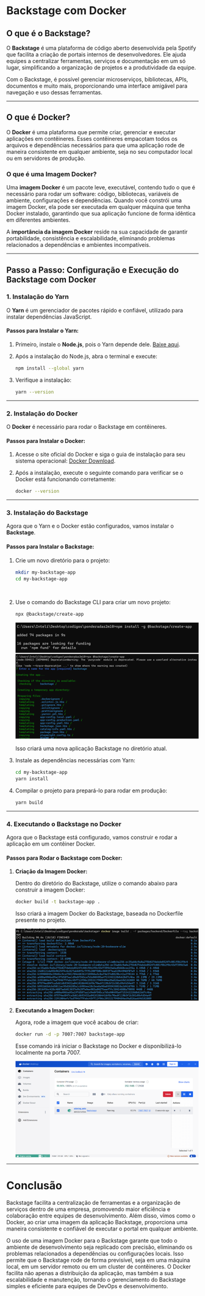 # Backstage com Docker

## O que é o Backstage?

O **Backstage** é uma plataforma de código aberto desenvolvida pela Spotify que facilita a criação de portais internos de desenvolvedores. Ele ajuda equipes a centralizar ferramentas, serviços e documentação em um só lugar, simplificando a organização de projetos e a produtividade da equipe.

Com o Backstage, é possível gerenciar microserviços, bibliotecas, APIs, documentos e muito mais, proporcionando uma interface amigável para navegação e uso dessas ferramentas.

---

## O que é Docker?

O **Docker** é uma plataforma que permite criar, gerenciar e executar aplicações em contêineres. Esses contêineres empacotam todos os arquivos e dependências necessários para que uma aplicação rode de maneira consistente em qualquer ambiente, seja no seu computador local ou em servidores de produção.

### O que é uma Imagem Docker?

Uma **imagem Docker** é um pacote leve, executável, contendo tudo o que é necessário para rodar um software: código, bibliotecas, variáveis de ambiente, configurações e dependências. Quando você constrói uma imagem Docker, ela pode ser executada em qualquer máquina que tenha Docker instalado, garantindo que sua aplicação funcione de forma idêntica em diferentes ambientes.

A **importância da imagem Docker** reside na sua capacidade de garantir portabilidade, consistência e escalabilidade, eliminando problemas relacionados a dependências e ambientes incompatíveis.

---

## Passo a Passo: Configuração e Execução do Backstage com Docker

### 1. Instalação do Yarn

O **Yarn** é um gerenciador de pacotes rápido e confiável, utilizado para instalar dependências JavaScript.

#### Passos para Instalar o Yarn:

1. Primeiro, instale o **Node.js**, pois o Yarn depende dele. [Baixe aqui](https://nodejs.org/).
2. Após a instalação do Node.js, abra o terminal e execute:

   ```bash
   npm install --global yarn
   ```

3. Verifique a instalação:

   ```bash
   yarn --version
   ```

---

### 2. Instalação do Docker

O **Docker** é necessário para rodar o Backstage em contêineres.

#### Passos para Instalar o Docker:

1. Acesse o site oficial do Docker e siga o guia de instalação para seu sistema operacional: [Docker Download](https://www.docker.com/get-started).
2. Após a instalação, execute o seguinte comando para verificar se o Docker está funcionando corretamente:

   ```bash
   docker --version
   ```

---

### 3. Instalação do Backstage

Agora que o Yarn e o Docker estão configurados, vamos instalar o **Backstage**.

#### Passos para Instalar o Backstage:

1. Crie um novo diretório para o projeto:

   ```bash
   mkdir my-backstage-app
   cd my-backstage-app
   ```
   <img src="">

2. Use o comando do Backstage CLI para criar um novo projeto:

   ```bash
   npx @backstage/create-app
   ```

      <img src="img/Screenshot_8.png">

      <img src="img/Screenshot_9.png">



   Isso criará uma nova aplicação Backstage no diretório atual.

3. Instale as dependências necessárias com Yarn:

   ```bash
   cd my-backstage-app
   yarn install
   ```

4. Compilar o projeto para prepará-lo para rodar em produção:

   ```bash
   yarn build
   ```

---

### 4. Executando o Backstage no Docker

Agora que o Backstage está configurado, vamos construir e rodar a aplicação em um contêiner Docker.

#### Passos para Rodar o Backstage com Docker:

1. **Criação da Imagem Docker:**

   Dentro do diretório do Backstage, utilize o comando abaixo para construir a imagem Docker:

   ```bash
   docker build -t backstage-app .
   ```


   Isso criará a imagem Docker do Backstage, baseada no Dockerfile presente no projeto.

      <img src="img/Screenshot_10.png">


2. **Executando a Imagem Docker:**

   Agora, rode a imagem que você acabou de criar:

   ```bash
   docker run -d -p 7007:7007 backstage-app
   ```

   Esse comando irá iniciar o Backstage no Docker e disponibilizá-lo localmente na porta 7007.

   <img src="./img/Screenshot_12.png">


---

# Conclusão

 Backstage facilita a centralização de ferramentas e a organização de serviços dentro de uma empresa, promovendo maior eficiência e colaboração entre equipes de desenvolvimento. Além disso, vimos como o Docker, ao criar uma imagem da aplicação Backstage, proporciona uma maneira consistente e confiável de executar o portal em qualquer ambiente.

O uso de uma imagem Docker para o Backstage garante que todo o ambiente de desenvolvimento seja replicado com precisão, eliminando os problemas relacionados a dependências ou configurações locais. Isso permite que o Backstage rode de forma previsível, seja em uma máquina local, em um servidor remoto ou em um cluster de contêineres. O Docker facilita não apenas a distribuição da aplicação, mas também a sua escalabilidade e manutenção, tornando o gerenciamento do Backstage simples e eficiente para equipes de DevOps e desenvolvimento.